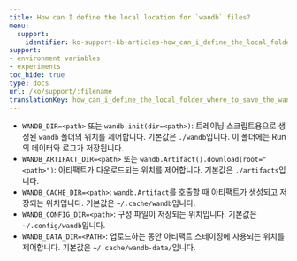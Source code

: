 ```yaml
---
title: How can I define the local location for `wandb` files?
menu:
  support:
    identifier: ko-support-kb-articles-how_can_i_define_the_local_folder_where_to_save_the_wandb_files
support:
- environment variables
- experiments
toc_hide: true
type: docs
url: /ko/support/:filename
translationKey: how_can_i_define_the_local_folder_where_to_save_the_wandb_files
---
```

- `WANDB_DIR=<path>` 또는 `wandb.init(dir=<path>)`: 트레이닝 스크립트용으로 생성된 `wandb` 폴더의 위치를 제어합니다. 기본값은 `./wandb`입니다. 이 폴더에는 Run의 데이터와 로그가 저장됩니다.
- `WANDB_ARTIFACT_DIR=<path>` 또는 `wandb.Artifact().download(root="<path>")`: 아티팩트가 다운로드되는 위치를 제어합니다. 기본값은 `./artifacts`입니다.
- `WANDB_CACHE_DIR=<path>`: `wandb.Artifact`를 호출할 때 아티팩트가 생성되고 저장되는 위치입니다. 기본값은 `~/.cache/wandb`입니다.
- `WANDB_CONFIG_DIR=<path>`: 구성 파일이 저장되는 위치입니다. 기본값은 `~/.config/wandb`입니다.
- `WANDB_DATA_DIR=<PATH>`: 업로드하는 동안 아티팩트 스테이징에 사용되는 위치를 제어합니다. 기본값은 `~/.cache/wandb-data/`입니다.
